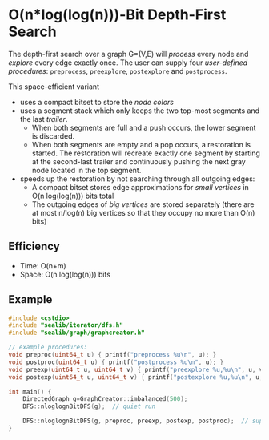 O(n*log(log(n)))-Bit Depth-First Search
===
The depth-first search over a graph G=(V,E) will *process* every node and *explore* every edge exactly once. The user can supply four *user-defined procedures*: `preprocess`, `preexplore`, `postexplore` and `postprocess`.

This space-efficient variant
- uses a compact bitset to store the *node colors*
- uses a segment stack which only keeps the two top-most segments and the last *trailer*.
    - When both segments are full and a push occurs, the lower segment is discarded.
    - When both segments are empty and a pop occurs, a restoration is started. The restoration will recreate exactly one segment by starting at the second-last trailer and continuously pushing the next gray node located in the top segment.
- speeds up the restoration by not searching through all outgoing edges:
	- A compact bitset stores edge approximations for *small vertices* in O(n log(log(n))) bits total
	- The outgoing edges of *big vertices* are stored separately (there are at most n/log(n) big vertices so that they occupy no more than O(n) bits)

## Efficiency
* Time: O(n+m)
* Space: O(n log(log(n))) bits

## Example
```cpp
#include <cstdio>
#include "sealib/iterator/dfs.h"
#include "sealib/graph/graphcreator.h"

// example procedures:
void preproc(uint64_t u) { printf("preprocess %u\n", u); }
void postproc(uint64_t u) { printf("postprocess %u\n", u); }
void preexp(uint64_t u, uint64_t v) { printf("preexplore %u,%u\n", u, v); }
void postexp(uint64_t u, uint64_t v) { printf("postexplore %u,%u\n", u, v); }

int main() {
    DirectedGraph g=GraphCreator::imbalanced(500);
    DFS::nloglognBitDFS(g);  // quiet run

    DFS::nloglognBitDFS(g, preproc, preexp, postexp, postproc);  // supply procedures to do something with the current node or edge
}
```
